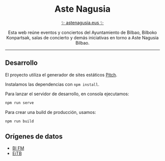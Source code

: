 <h1 align="center">Aste Nagusia</h1>
<p align="center">
    <a href="https://astenagusia.eus">✨ astenagusia.eus ✨</a>
</p>

<p align="center">
    Esta web reúne eventos y conciertos del Ayuntamiento de Bilbao, Bilboko Konpartsak, salas de concierto y demás iniciativas en torno a Aste Nagusia Bilbao.
</p>

---

## Desarrollo

El proyecto utiliza el generador de sites estáticos [Pitch](https://www.npmjs.com/package/pitch-cli).

Instalamos las dependencias con `npm install`.

Para lanzar el servidor de desarrollo, en consola ejecutamos:

```bash
npm run serve
```

Para crear una build de producción, usamos:

```bash
npm run build
```

## Orígenes de datos

- [BI FM](http://www.bifmradio.com/musica/aste-nagusia-conciertos-2018/)
- [EiTB](https://www.eitb.eus/es/pueblos-ciudades/detalle/5768155/programa-bilboko-konpartsak-aste-nagusia-2018-programacion-comparsas/)
